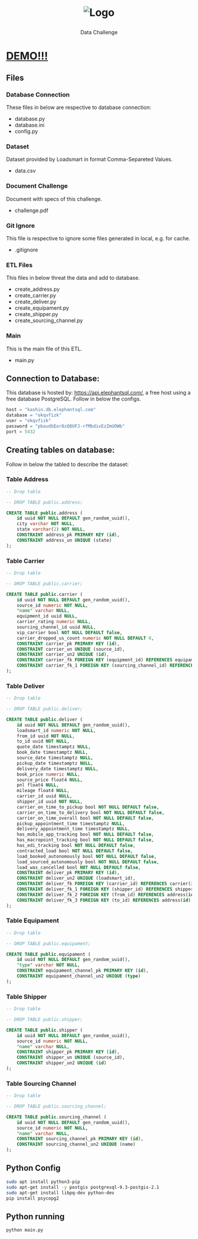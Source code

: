 <p align="center">
	<h1 align="center">
    <p align="center">
    <img src="https://user-images.githubusercontent.com/17098382/118923140-7ac14080-b911-11eb-9a9c-2709ad0a3a0d.png" width="fit-content" alt="Logo">
</p>
  </h1>
  <p align="center">Data Challenge</p>
</p>

# [DEMO!!!](https://trello-clone-liv-saude.herokuapp.com)

## Files

### Database Connection

These files in below are respective to database connection:

- database.py
- database.ini
- config.py

### Dataset

Dataset provided by Loadsmart in format Comma-Separeted Values.

- data.csv

### Document Challenge

Document with specs of this challenge.

- challenge.pdf

### Git Ignore

This file is respective to ignore some files generated in local, e.g. for cache.

- .gitignore

### ETL Files

This files in below threat the data and add to database.

- create_address.py
- create_carrier.py
- create_deliver.py
- create_equipament.py
- create_shipper.py
- create_sourcing_channel.py

### Main

This is the main file of this ETL.

- main.py

## Connection to Database:

This database is hosted by: https://api.elephantsql.com/, a free host using a free database PostgreSQL. Follow in below the configs.

```python
host = "kashin.db.elephantsql.com"
database = "okqvfizk"
user = "okqvfizk"
password = "pbaudbEor8zO8UFJ-rfMbdivEzZmUOWb"
port = 5432
```

## Creating tables on database:

Follow in below the tabled to describe the dataset:

### Table Address

```sql
-- Drop table

-- DROP TABLE public.address;

CREATE TABLE public.address (
	id uuid NOT NULL DEFAULT gen_random_uuid(),
	city varchar NOT NULL,
	state varchar(2) NOT NULL,
	CONSTRAINT address_pk PRIMARY KEY (id),
	CONSTRAINT address_un UNIQUE (state)
);

```

### Table Carrier

```sql
-- Drop table

-- DROP TABLE public.carrier;

CREATE TABLE public.carrier (
	id uuid NOT NULL DEFAULT gen_random_uuid(),
	source_id numeric NOT NULL,
	"name" varchar NULL,
	equipment_id uuid NULL,
	carrier_rating numeric NULL,
	sourcing_channel_id uuid NULL,
	vip_carrier bool NOT NULL DEFAULT false,
	carrier_dropped_us_count numeric NOT NULL DEFAULT 0,
	CONSTRAINT carrier_pk PRIMARY KEY (id),
	CONSTRAINT carrier_un UNIQUE (source_id),
	CONSTRAINT carrier_un2 UNIQUE (id),
	CONSTRAINT carrier_fk FOREIGN KEY (equipment_id) REFERENCES equipament(id),
	CONSTRAINT carrier_fk_1 FOREIGN KEY (sourcing_channel_id) REFERENCES sourcing_channel(id)
);
```

### Table Deliver

```sql
-- Drop table

-- DROP TABLE public.deliver;

CREATE TABLE public.deliver (
	id uuid NOT NULL DEFAULT gen_random_uuid(),
	loadsmart_id numeric NOT NULL,
	from_id uuid NOT NULL,
	to_id uuid NOT NULL,
	quote_date timestamptz NULL,
	book_date timestamptz NULL,
	source_date timestamptz NULL,
	pickup_date timestamptz NULL,
	delivery_date timestamptz NULL,
	book_price numeric NULL,
	source_price float4 NULL,
	pnl float4 NULL,
	mileage float4 NULL,
	carrier_id uuid NULL,
	shipper_id uuid NOT NULL,
	carrier_on_time_to_pickup bool NOT NULL DEFAULT false,
	carrier_on_time_to_delivery bool NOT NULL DEFAULT false,
	carrier_on_time_overall bool NOT NULL DEFAULT false,
	pickup_appointment_time timestamptz NULL,
	delivery_appointment_time timestamptz NULL,
	has_mobile_app_tracking bool NOT NULL DEFAULT false,
	has_macropoint_tracking bool NOT NULL DEFAULT false,
	has_edi_tracking bool NOT NULL DEFAULT false,
	contracted_load bool NOT NULL DEFAULT false,
	load_booked_autonomously bool NOT NULL DEFAULT false,
	load_sourced_autonomously bool NOT NULL DEFAULT false,
	load_was_cancelled bool NOT NULL DEFAULT false,
	CONSTRAINT deliver_pk PRIMARY KEY (id),
	CONSTRAINT deliver_un2 UNIQUE (loadsmart_id),
	CONSTRAINT deliver_fk FOREIGN KEY (carrier_id) REFERENCES carrier(id),
	CONSTRAINT deliver_fk_1 FOREIGN KEY (shipper_id) REFERENCES shipper(id),
	CONSTRAINT deliver_fk_2 FOREIGN KEY (from_id) REFERENCES address(id),
	CONSTRAINT deliver_fk_3 FOREIGN KEY (to_id) REFERENCES address(id)
);
```

### Table Equipament

```sql
-- Drop table

-- DROP TABLE public.equipament;

CREATE TABLE public.equipament (
	id uuid NOT NULL DEFAULT gen_random_uuid(),
	"type" varchar NOT NULL,
	CONSTRAINT equipament_channel_pk PRIMARY KEY (id),
	CONSTRAINT equipament_channel_un2 UNIQUE (type)
);
```

### Table Shipper

```sql
-- Drop table

-- DROP TABLE public.shipper;

CREATE TABLE public.shipper (
	id uuid NOT NULL DEFAULT gen_random_uuid(),
	source_id numeric NOT NULL,
	"name" varchar NULL,
	CONSTRAINT shipper_pk PRIMARY KEY (id),
	CONSTRAINT shipper_un UNIQUE (source_id),
	CONSTRAINT shipper_un2 UNIQUE (id)
);
```

### Table Sourcing Channel

```sql
-- Drop table

-- DROP TABLE public.sourcing_channel;

CREATE TABLE public.sourcing_channel (
	id uuid NOT NULL DEFAULT gen_random_uuid(),
	source_id numeric NOT NULL,
	"name" varchar NULL,
	CONSTRAINT sourcing_channel_pk PRIMARY KEY (id),
	CONSTRAINT sourcing_channel_un2 UNIQUE (name)
);
```

## Python Config

```bash
sudo apt install python3-pip
sudo apt-get install -y postgis postgresql-9.3-postgis-2.1
sudo apt-get install libpq-dev python-dev
pip install psycopg2
```

## Python running

```bash
python main.py
```
